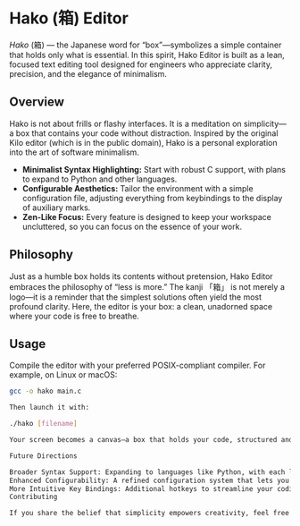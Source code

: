 # Hako (箱) Editor

_Hako_ (箱) — the Japanese word for “box”—symbolizes a simple container that holds only what is essential. In this spirit, Hako Editor is built as a lean, focused text editing tool designed for engineers who appreciate clarity, precision, and the elegance of minimalism.

## Overview

Hako is not about frills or flashy interfaces. It is a meditation on simplicity—a box that contains your code without distraction. Inspired by the original Kilo editor (which is in the public domain), Hako is a personal exploration into the art of software minimalism.

- **Minimalist Syntax Highlighting:** Start with robust C support, with plans to expand to Python and other languages.
- **Configurable Aesthetics:** Tailor the environment with a simple configuration file, adjusting everything from keybindings to the display of auxiliary marks.
- **Zen-Like Focus:** Every feature is designed to keep your workspace uncluttered, so you can focus on the essence of your work.

## Philosophy

Just as a humble box holds its contents without pretension, Hako Editor embraces the philosophy of “less is more.” The kanji 「箱」 is not merely a logo—it is a reminder that the simplest solutions often yield the most profound clarity. Here, the editor is your box: a clean, unadorned space where your code is free to breathe.

## Usage

Compile the editor with your preferred POSIX-compliant compiler. For example, on Linux or macOS:

```bash
gcc -o hako main.c

Then launch it with:

./hako [filename]

Your screen becomes a canvas—a box that holds your code, structured and serene.

Future Directions

Broader Syntax Support: Expanding to languages like Python, with each language receiving its own gentle highlighting.
Enhanced Configurability: A refined configuration system that lets you modify the editor’s aesthetic and behavior to suit your meditative workflow.
More Intuitive Key Bindings: Additional hotkeys to streamline your coding process, keeping your interactions as straightforward as the design itself.
Contributing

If you share the belief that simplicity empowers creativity, feel free to contribute. Pull requests, suggestions, or even thoughtful discussions are welcome—let’s refine this box together.
